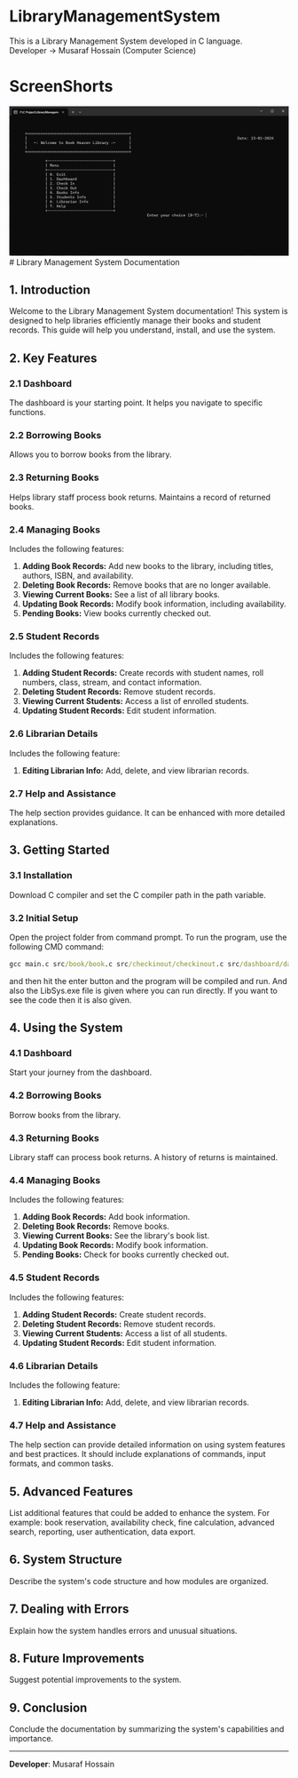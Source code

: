 # LibraryManagementSystem
This is a Library Management System developed in C language.<br>
Developer -> Musaraf Hossain (Computer Science)
# ScreenShorts
<img src="screenshots/main_menu.png" alt="Example Image" width="600"/>
# Library Management System Documentation

## 1. Introduction
Welcome to the Library Management System documentation! This system is designed to help libraries efficiently manage their books and student records. This guide will help you understand, install, and use the system.

## 2. Key Features

### 2.1 Dashboard
The dashboard is your starting point. It helps you navigate to specific functions.

### 2.2 Borrowing Books
Allows you to borrow books from the library.

### 2.3 Returning Books
Helps library staff process book returns. Maintains a record of returned books.

### 2.4 Managing Books
Includes the following features:
1. **Adding Book Records:** Add new books to the library, including titles, authors, ISBN, and availability.
2. **Deleting Book Records:** Remove books that are no longer available.
3. **Viewing Current Books:** See a list of all library books.
4. **Updating Book Records:** Modify book information, including availability.
5. **Pending Books:** View books currently checked out.

### 2.5 Student Records
Includes the following features:
1. **Adding Student Records:** Create records with student names, roll numbers, class, stream, and contact information.
2. **Deleting Student Records:** Remove student records.
3. **Viewing Current Students:** Access a list of enrolled students.
4. **Updating Student Records:** Edit student information.

### 2.6 Librarian Details
Includes the following feature:
1. **Editing Librarian Info:** Add, delete, and view librarian records.

### 2.7 Help and Assistance
The help section provides guidance. It can be enhanced with more detailed explanations.

## 3. Getting Started

### 3.1 Installation
Download C compiler and set the C compiler path in the path variable.

### 3.2 Initial Setup
Open the project folder from command prompt. To run the program, use the following CMD command:
```cmd
gcc main.c src/book/book.c src/checkinout/checkinout.c src/dashboard/dashboard.c src/librarian/librarian.c src/student/student.c src/library/library.c -o LibSys
```
and then hit the enter button and the program will be compiled and run. And also the LibSys.exe file is given where you can run directly. If you want to see the code then it is also given.

## 4. Using the System

### 4.1 Dashboard
Start your journey from the dashboard.

### 4.2 Borrowing Books
Borrow books from the library.

### 4.3 Returning Books
Library staff can process book returns. A history of returns is maintained.

### 4.4 Managing Books
Includes the following features:
1. **Adding Book Records:** Add book information.
2. **Deleting Book Records:** Remove books.
3. **Viewing Current Books:** See the library's book list.
4. **Updating Book Records:** Modify book information.
5. **Pending Books:** Check for books currently checked out.

### 4.5 Student Records
Includes the following features:
1. **Adding Student Records:** Create student records.
2. **Deleting Student Records:** Remove student records.
3. **Viewing Current Students:** Access a list of all students.
4. **Updating Student Records:** Edit student information.

### 4.6 Librarian Details
Includes the following feature:
1. **Editing Librarian Info:** Add, delete, and view librarian records.

### 4.7 Help and Assistance
The help section can provide detailed information on using system features and best practices. It should include explanations of commands, input formats, and common tasks.

## 5. Advanced Features
List additional features that could be added to enhance the system. For example: book reservation, availability check, fine calculation, advanced search, reporting, user authentication, data export.

## 6. System Structure
Describe the system's code structure and how modules are organized.

## 7. Dealing with Errors
Explain how the system handles errors and unusual situations.

## 8. Future Improvements
Suggest potential improvements to the system.

## 9. Conclusion
Conclude the documentation by summarizing the system's capabilities and importance.

---

**Developer**: Musaraf Hossain

